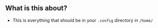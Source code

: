 ## What is this about?

- This is everything that should be in your `.config` directory in `/home/` 
